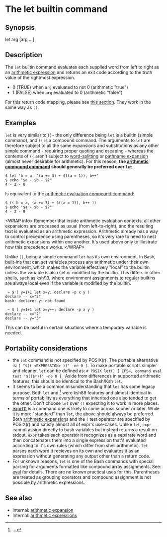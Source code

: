 # The let builtin command

## Synopsis

let arg [arg ...]

## Description

The `let` builtin command evaluates each supplied word from left to
right as an [arithmetic expression](../../syntax/arith_expr.md) and returns an
exit code according to the truth value of the rightmost expression.

- 0 (TRUE) when `arg` evaluated to not 0 (arithmetic "true")
- 1 (FALSE) when `arg` evaluated to 0 (arithmetic "false")

For this return code mapping, please see [this
section](../../syntax/arith_expr.md#arithmetic_expressions_and_return_codes).
They work in the same way as `((`.

## Examples

`let` is very similar to [((](../../syntax/ccmd/arithmetic_eval.md) - the only
difference being `let` is a builtin (simple command), and `((` is a
compound command. The arguments to `let` are therefore subject to all
the same expansions and substitutions as any other simple command -
requiring proper quoting and escaping - whereas the contents of `((`
aren't subject to [word-splitting](../../syntax/expansion/wordsplit.md) or
[pathname expansion](../../syntax/expansion/globs.md) (almost never desirable
for arithmetic). For this reason, **the [arithmetic compound
command](../../syntax/ccmd/arithmetic_eval.md) should generally be preferred
over `let`**.

    $ let 'b = a' "(a += 3) + $((a = 1)), b++"
    $ echo "$a - $b - $?"
    4 - 2 - 0

Is equivalent to the [arithmetic evaluation compound
command](../../syntax/ccmd/arithmetic_eval.md):

    $ (( b = a, (a += 3) + $((a = 1)), b++ ))
    $ echo "$a - $b - $?"
    4 - 2 - 0

\<WRAP info\> Remember that inside arithmetic evaluation contexts, all
other expansions are processed as usual (from left-to-right), and the
resulting text is evaluated as an arithmetic expression. Arithmetic
already has a way to control precedence using parentheses, so it's very
rare to need to nest arithmetic expansions within one another. It's used
above only to illustrate how this precedence works. \</WRAP\>

Unlike `((`, being a simple command `let` has its own environment. In
Bash, built-ins that can set variables process any arithmetic under
their own environment, which makes the variable effectively "local" to
the builtin unless the variable is also set or modified by the builtin.
This differs in other shells, such as ksh93, where environment
assignments to regular builtins are always local even if the variable is
modified by the builtin.

     ~ $ ( y=1+1 let x=y; declare -p x y )
    declare -- x="2"
    bash: declare: y: not found

     ~ $ ( y=1+1 let x=y++; declare -p x y )
    declare -- x="2"
    declare -- y="3"

This can be useful in certain situations where a temporary variable is
needed.

## Portability considerations

- the `let` command is not specified by POSIX(r). The portable
  alternative is: `[ "$(( <EXPRESSION> ))" -ne 0 ]`. To make
  portable scripts simpler and cleaner, `let` can be defined as:
  `# POSIX
  let() {
      IFS=, command eval test '$(($*))' -ne 0
  }
  ` Aside from differences in supported arithmetic features, this should
  be identical to the Bash/Ksh `let`.
- It seems to be a common misunderstanding that `let` has some legacy
  purpose. Both `let` and [[^1]](syntax/ccmd/arithmetic_eval) were ksh88
  features and almost identical in terms of portability as everything
  that inherited one also tended to get the other. Don't choose `let`
  over `((` expecting it to work in more places.
- [expr(1)](http://pubs.opengroup.org/onlinepubs/9699919799/utilities/expr.html#tag_20_42)
  is a command one is likely to come across sooner or later. While it is
  more "standard" than `let`, the above should always be preferred. Both
  [arithmetic expansion](../../syntax/arith_expr.md)s and the `[` test operator
  are specified by POSIX(r) and satisfy almost all of expr's use-cases.
  Unlike `let`, `expr` cannot assign directly to bash variables but
  instead returns a result on stdout. `expr` takes each operator it
  recognizes as a separate word and then concatenates them into a single
  expression that's evaluated according to it's own rules (which differ
  from shell arithmetic). `let` parses each word it recieves on its own
  and evaluates it as an expression without generating any output other
  than a return code.
- For unknown reasons, `let` is one of the Bash commands with special
  parsing for arguments formatted like compound array assignments. See:
  [eval](commands/builtin/eval#portability_considerations) for details.
  There are no known practical uses for this. Parentheses are treated as
  grouping operators and compound assignment is not possible by
  arithmetic expressions.

## See also

- Internal: [arithmetic expansion](../../syntax/expansion/arith.md)
- Internal: [arithmetic expressions](../../syntax/arith_expr.md)

[^1]: ...
